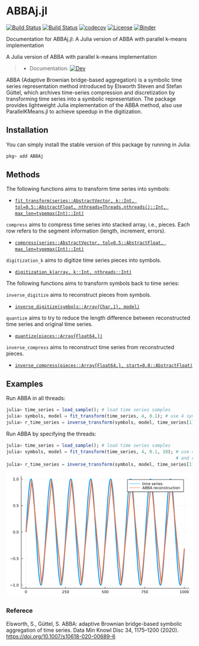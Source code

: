 # ABBAj.jl

[![Build Status](https://app.travis-ci.com/nla-group/ABBAj.jl.svg?branch=master)](https://app.travis-ci.com/github/nla-group/ABBAj.jl)
[![Build Status](https://github.com/nla-group/ABBAj.jl/actions/workflows/ci.yml/badge.svg)](https://github.com/nla-group/ABBAj.jl/actions)
[![codecov](https://codecov.io/gh/nla-group/ABBAj.jl/branch/master/graph/badge.svg?token=19A3126WBX)](https://codecov.io/gh/nla-group/ABBAj.jl)
[![License](https://img.shields.io/badge/License-BSD%203--Clause-blue.svg)](https://opensource.org/licenses/BSD-3-Clause)
[![Binder](https://mybinder.org/badge_logo.svg)](https://mybinder.org/v2/gh/nla-group/jlABBA/HEAD)

Documentation for ABBAj.jl: A Julia version of ABBA with parallel k-means implementation

A Julia version of ABBA with parallel k-means implementation 
> + Documentation: [![Dev](https://img.shields.io/badge/docs-latest-blue.svg)](https://nla-group.github.io/ABBAj.jl/dev/)

ABBA (Adaptive Brownian bridge-based aggregation) is a symbolic time series representation method introduced by Elsworth Steven and Stefan Güttel, which archives time-series compression and discretization by transforming time series into a symbolic representation. The package provides lightweight Julia implementation of the ABBA method, also use ParallelKMeans.jl to achieve speedup in the digitization. 

## Installation
You can simply install the stable version of this package by running in Julia:

```julia
pkg> add ABBAj
```

## Methods
The following functions aims to transform time series into symbols:

- [`fit_transform(series::AbstractVector, k::Int, tol=0.5::AbstractFloat, nthreads=Threads.nthreads()::Int, max_len=typemax(Int)::Int)`](@ref)

`compress` aims to compress time series into stacked array, i.e., pieces. Each row refers to the segment information (length, increment, errors).

- [`compress(series::AbstractVector, tol=0.5::AbstractFloat, max_len=typemax(Int)::Int)`](@ref)

`digitization_k` aims to digitize time series pieces into symbols.

- [`digitization_k(array, k::Int, nthreads::Int)`](@ref)


The following functions aims to transform symbols back to time series:

`inverse_digitize` aims to reconstruct pieces from symbols.

- [`inverse_digitize(symbols::Array{Char,1}, model)`](@ref)

`quantize` aims to try to reduce the length difference between reconstructed time series and original time series.

- [`quantize(pieces::Array{Float64,})`](@ref)

`inverse_compress` aims to reconstruct time series from reconstructed pieces.

- [`inverse_compress(pieces::Array{Float64,}, start=0.0::AbstractFloat)`](@ref)




## Examples

Run ABBA in all threads:
```julia
julia> time_series = load_sample(); # load time series samples 
julia> symbols, model = fit_transform(time_series, 4, 0.1); # use 4 symbols with compressed tolerance of 0.1
julia> r_time_series = inverse_transform(symbols, model, time_series[1]); # inverse transform time series
```

Run ABBA by specifying the threads:
```julia
julia> time_series = load_sample(); # load time series samples 
julia> symbols, model = fit_transform(time_series, 4, 0.1, 10); # use 4 symbols with compressed tolerance of 0.1 
                                                                # and run in parallel kmeans with 10 threads
julia> r_time_series = inverse_transform(symbols, model, time_series[1]); # inverse transform time series

```

![Reconstruction](demo.png)
### Referece

Elsworth, S., Güttel, S. ABBA: adaptive Brownian bridge-based symbolic aggregation of time series. Data Min Knowl Disc 34, 1175–1200 (2020). https://doi.org/10.1007/s10618-020-00689-6
